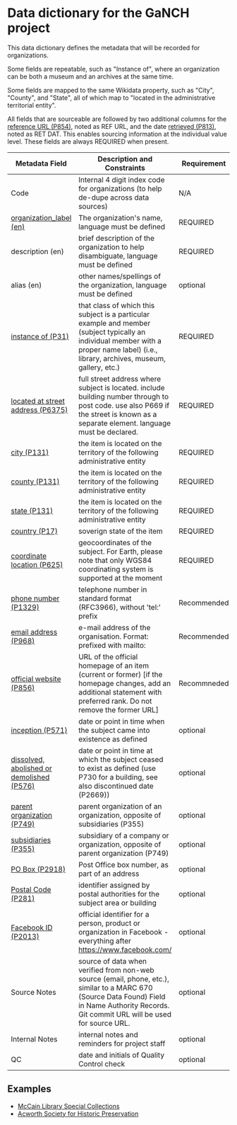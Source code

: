 # Data dictionary for the GaNCH project

This data dictionary defines the metadata that will be recorded for organizations.  

Some fields are repeatable, such as "Instance of", where an organization can be both a museum and an archives at the same time.

Some fields are mapped to the same Wikidata property, such as "City", "County", and "State", all of which map to "located in the administrative territorial entity".

All fields that are sourceable are followed by two additional columns for the [reference URL (P854)](https://www.wikidata.org/wiki/Property:P854), noted as REF URL, and the date [retrieved (P813)](https://www.wikidata.org/wiki/Property:P813), noted as RET DAT.  This enables sourcing information at the individual value level.  These fields are always REQUIRED when present.

| Metadata Field | Description and Constraints | Requirement |
| --- | --- | --- |
| Code | Internal 4 digit index code for organizations (to help de-dupe across data sources) | N/A | REQUIRED |
| [organization_label (en)](https://www.wikidata.org/wiki/Wikidata:Introduction#How_does_Wikidata_work?)| The organization's name, language must be defined | REQUIRED |
|description (en)| brief description of the organization to help disambiguate, language must be defined | REQUIRED |
|alias (en)| other names/spellings of the organization, language must be defined | optional |
|[instance of (P31)](https://www.wikidata.org/wiki/Property:P31)| that class of which this subject is a particular example and member (subject typically an individual member with a proper name label) (i.e., library, archives, museum, gallery, etc.) | REQUIRED |
|[located at street address (P6375)](https://www.wikidata.org/wiki/Property:P6375)| full street address where subject is located. include building number through to post code. use also P669 if the street is known as a separate element. language must be declared. | REQUIRED |
|[city (P131)](https://www.wikidata.org/wiki/Property:P131)| the item is located on the territory of the following administrative entity | REQUIRED |
|[county (P131)](https://www.wikidata.org/wiki/Property:P131)|the item is located on the territory of the following administrative entity | REQUIRED |
|[state (P131)](https://www.wikidata.org/wiki/Property:P131)| the item is located on the territory of the following administrative entity | REQUIRED |
|[country (P17)](https://www.wikidata.org/wiki/Property:P17) | soverign state of the item | REQUIRED |
|[coordinate location (P625)](https://www.wikidata.org/wiki/Property:P625) | geocoordinates of the subject. For Earth, please note that only WGS84 coordinating system is supported at the moment | REQUIRED |
|[phone number (P1329)](https://www.wikidata.org/wiki/Property:P1329)| telephone number in standard format (RFC3966), without 'tel:' prefix | Recommended |
|[email address (P968)](https://www.wikidata.org/wiki/Property:P968)| e-mail address of the organisation. Format: prefixed with mailto: | Recommended|
|[official website (P856)](https://www.wikidata.org/wiki/Property:P856)| URL of the official homepage of an item (current or former) [if the homepage changes, add an additional statement with preferred rank. Do not remove the former URL] | Recommneded |
|[inception (P571)](https://www.wikidata.org/wiki/Property:P571)| date or point in time when the subject came into existence as defined | optional |
|[dissolved, abolished or demolished (P576)](https://www.wikidata.org/wiki/Property:P576)| date or point in time at which the subject ceased to exist as defined (use P730 for a building, see also discontinued date (P2669))| optional |
|[parent organization (P749)](https://www.wikidata.org/wiki/Property:P749) | parent organization of an organization, opposite of subsidiaries (P355) | optional |
|[subsidiaries (P355)](https://www.wikidata.org/wiki/Property:P355) | subsidiary of a company or organization, opposite of parent organization (P749) | optional |
|[PO Box (P2918)](https://www.wikidata.org/wiki/Property:P2918)| Post Office box number, as part of an address | optional |
|[Postal Code (P281)](https://www.wikidata.org/wiki/Property:P281) | identifier assigned by postal authorities for the subject area or building | optional |
|[Facebook ID (P2013)](https://www.wikidata.org/wiki/Property:P2013) | official identifier for a person, product or organization in Facebook - everything after https://www.facebook.com/ | optional |
|Source Notes | source of data when verified from non-web source (email, phone, etc.), similar to a MARC 670 (Source Data Found) Field in Name Authority Records.  Git commit URL will be used for source URL. | optional |
|Internal Notes | internal notes and reminders for project staff | optional |
|QC | date and initials of Quality Control check | optional |

## Examples

* [McCain Library Special Collections](https://www.wikidata.org/wiki/Q56232938)
* [Acworth Society for Historic Preservation](https://www.wikidata.org/wiki/Q56232937)
